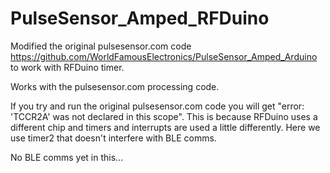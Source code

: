 # PulseSensor_Amped_RFDuino

Modified the original pulsesensor.com code https://github.com/WorldFamousElectronics/PulseSensor_Amped_Arduino to work with RFDuino timer.

Works with the pulsesensor.com processing code.

If you try and run the original pulsesensor.com code you will get "error: 'TCCR2A' was not declared in this scope". This is because RFDuino uses a different chip and timers and interrupts are used a little differently. Here we use timer2 that doesn't interfere with BLE comms.

No BLE comms yet in this...
